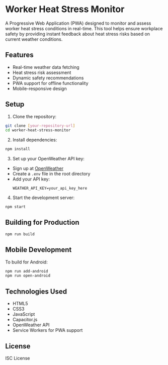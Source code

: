 # Worker Heat Stress Monitor

A Progressive Web Application (PWA) designed to monitor and assess worker heat stress conditions in real-time. This tool helps ensure workplace safety by providing instant feedback about heat stress risks based on current weather conditions.

## Features

- Real-time weather data fetching
- Heat stress risk assessment
- Dynamic safety recommendations
- PWA support for offline functionality
- Mobile-responsive design

## Setup

1. Clone the repository:
```bash
git clone [your-repository-url]
cd worker-heat-stress-monitor
```

2. Install dependencies:
```bash
npm install
```

3. Set up your OpenWeather API key:
- Sign up at [OpenWeather](https://openweathermap.org/api)
- Create a `.env` file in the root directory
- Add your API key:
  ```
  WEATHER_API_KEY=your_api_key_here
  ```

4. Start the development server:
```bash
npm start
```

## Building for Production

```bash
npm run build
```

## Mobile Development

To build for Android:
```bash
npm run add-android
npm run open-android
```

## Technologies Used

- HTML5
- CSS3
- JavaScript
- Capacitor.js
- OpenWeather API
- Service Workers for PWA support

## License

ISC License
